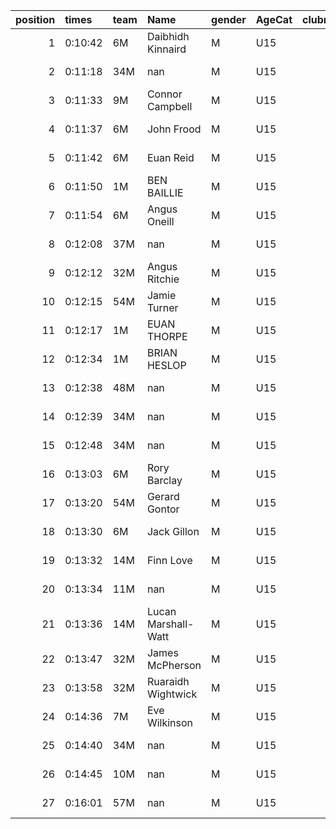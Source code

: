 |   position | times   | team   | Name                | gender   | AgeCat   |   clubnumber | Club name            | Website                               |   finishPosition |
|-----------:|:--------|:-------|:--------------------|:---------|:---------|-------------:|:---------------------|:--------------------------------------|-----------------:|
|          1 | 0:10:42 | 6M     | Daibhidh Kinnaird   | M        | U15      |            6 | Cambuslang Harriers  | https://cambuslangharriers.org/       |                1 |
|          2 | 0:11:18 | 34M    | nan                 | M        | U15      |           34 | Kilbarchan AAC       | https://kilbarchanaac.org.uk/         |                2 |
|          3 | 0:11:33 | 9M     | Connor Campbell     | M        | U15      |            9 | Garscube Harriers    | https://www.garscubeharriers.org.uk/  |                3 |
|          4 | 0:11:37 | 6M     | John Frood          | M        | U15      |            6 | Cambuslang Harriers  | https://cambuslangharriers.org/       |                4 |
|          5 | 0:11:42 | 6M     | Euan Reid           | M        | U15      |            6 | Cambuslang Harriers  | https://cambuslangharriers.org/       |                5 |
|          6 | 0:11:50 | 1M     | BEN BAILLIE         | M        | U15      |            1 | East Kilbride AC     | http://www.ekac.org.uk/               |                6 |
|          7 | 0:11:54 | 6M     | Angus Oneill        | M        | U15      |            6 | Cambuslang Harriers  | https://cambuslangharriers.org/       |                7 |
|          8 | 0:12:08 | 37M    | nan                 | M        | U15      |           37 | Law & District AAC   | http://www.lawaac.co.uk/              |                8 |
|          9 | 0:12:12 | 32M    | Angus Ritchie       | M        | U15      |           32 | Helensburgh AAC      | https://www.helensburghaac.com/       |                9 |
|         10 | 0:12:15 | 54M    | Jamie Turner        | M        | U15      |           54 | VP-Glasgow           | https://www.vp-glasgow.com            |               10 |
|         11 | 0:12:17 | 1M     | EUAN THORPE         | M        | U15      |            1 | East Kilbride AC     | http://www.ekac.org.uk/               |               11 |
|         12 | 0:12:34 | 1M     | BRIAN HESLOP        | M        | U15      |            1 | East Kilbride AC     | http://www.ekac.org.uk/               |               12 |
|         13 | 0:12:38 | 48M    | nan                 | M        | U15      |           48 | Springburn Harriers  | https://www.springburnharriers.co.uk/ |               13 |
|         14 | 0:12:39 | 34M    | nan                 | M        | U15      |           34 | Kilbarchan AAC       | https://kilbarchanaac.org.uk/         |               14 |
|         15 | 0:12:48 | 34M    | nan                 | M        | U15      |           34 | Kilbarchan AAC       | https://kilbarchanaac.org.uk/         |               16 |
|         16 | 0:13:03 | 6M     | Rory Barclay        | M        | U15      |            6 | Cambuslang Harriers  | https://cambuslangharriers.org/       |               18 |
|         17 | 0:13:20 | 54M    | Gerard Gontor       | M        | U15      |           54 | VP-Glasgow           | https://www.vp-glasgow.com            |               21 |
|         18 | 0:13:30 | 6M     | Jack Gillon         | M        | U15      |            6 | Cambuslang Harriers  | https://cambuslangharriers.org/       |               24 |
|         19 | 0:13:32 | 14M    | Finn Love           | M        | U15      |           14 | Ayr Seaforth AC      | https://www.ayrseaforth.co.uk/        |               25 |
|         20 | 0:13:34 | 11M    | nan                 | M        | U15      |           11 | Airdrie Harriers     | http://airdrieharriers.org/           |               26 |
|         21 | 0:13:36 | 14M    | Lucan Marshall-Watt | M        | U15      |           14 | Ayr Seaforth AC      | https://www.ayrseaforth.co.uk/        |               27 |
|         22 | 0:13:47 | 32M    | James McPherson     | M        | U15      |           32 | Helensburgh AAC      | https://www.helensburghaac.com/       |               29 |
|         23 | 0:13:58 | 32M    | Ruaraidh Wightwick  | M        | U15      |           32 | Helensburgh AAC      | https://www.helensburghaac.com/       |               31 |
|         24 | 0:14:36 | 7M     | Eve Wilkinson       | M        | U15      |            7 | Giffnock North AC    | https://www.giffnocknorth.co.uk/      |               36 |
|         25 | 0:14:40 | 34M    | nan                 | M        | U15      |           34 | Kilbarchan AAC       | https://kilbarchanaac.org.uk/         |               37 |
|         26 | 0:14:45 | 10M    | nan                 | M        | U15      |           10 | Shettleston Harriers | http://shettlestonharriers.org.uk/    |               39 |
|         27 | 0:16:01 | 57M    | nan                 | M        | U15      |           57 | Whitemoss AAC        | https://whitemossaac.co.uk/           |               49 |